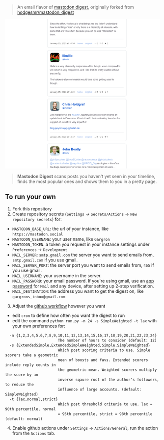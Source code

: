 > An email flavor of [mastodon digest](https://github.com/mauforonda/mastodon_digest), originally forked from [hodgesmr/mastodon_digest](https://github.com/hodgesmr/mastodon_digest)

![](howitlooks.png "How it would look in your inbox")

> **Mastodon Digest** scans posts you haven't yet seen in your timeline, finds the most popular ones and shows them to you in a pretty page. 

## To run your own

1. Fork this repository
2. Create repository secrets (`Settings` → `Secrets/Actions` → `New repository secrets`) for:
  - `MASTODON_BASE_URL`: the url of your instance, like `https://mastodon.social`
  - `MASTODON_USERNAME`: your user name, like `Gargron`
  - `MASTODON_TOKEN`: a token you request in your instance settings under `Preferences` → `Development`
  - `MAIL_SERVER`: `smtp.gmail.com` the server you want to send emails from, `smtp.gmail.com` if you use gmail.
  - `MAIL_SERVER_PORT`:  the server port you want to send emails from, `465` if you use gmail.
  - `MAIL_USERNAME`: your username in the server.
  - `MAIL_PASSWORD`: your email password. If you're using gmail, use an [app password](https://support.google.com/accounts/answer/185833?hl=en) for `Mail` and any device, after setting up 2-step verification.
  - `MAIL_DESTINATION`: the address you want to get the digest on, like `gargrons_inbox@gmail.com`
3. Adjust the [github workflow](.github/workflows/update.yml) however you want
  - edit `cron` to define how often you want the digest to run
  - edit the command `python run.py -n 24 -s SimpleWeighted -t lax` with your own preferences for:
```
  -n {1,2,3,4,5,6,7,8,9,10,11,12,13,14,15,16,17,18,19,20,21,22,23,24}
                        The number of hours to consider (default: 12)
  -s {ExtendedSimple,ExtendedSimpleWeighted,Simple,SimpleWeighted}
                        Which post scoring criteria to use. Simple scorers take a geometric
                        mean of boosts and favs. Extended scorers include reply counts in
                        the geometric mean. Weighted scorers multiply the score by an
                        inverse sqaure root of the author's followers, to reduce the
                        influence of large accounts. (default: SimpleWeighted)
  -t {lax,normal,strict}
                        Which post threshold criteria to use. lax = 90th percentile, normal
                        = 95th percentile, strict = 98th percentile (default: normal)
```
4. Enable github actions under `Settings` → `Actions/General`,  run the action from the `Actions` tab. 
